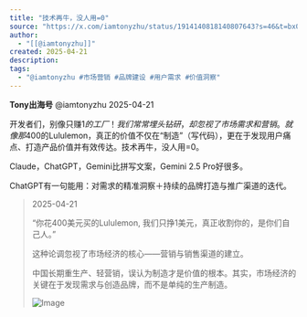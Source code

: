 ```yaml
---
title: "技术再牛，没人用=0"
source: "https://x.com/iamtonyzhu/status/1914140818140807643?s=46&t=bx0WG1AGHlEB9ipAHDEpnw"
author:
  - "[[@iamtonyzhu]]"
created: 2025-04-21
description:
tags:
  - "@iamtonyzhu #市场营销 #品牌建设 #用户需求 #价值洞察"
---
```

**Tony出海号** @iamtonyzhu 2025-04-21

开发者们，别像只赚$1的工厂！我们常常埋头钻研，却忽视了市场需求和营销。就像那$400的Lululemon，真正的价值不仅在“制造”（写代码），更在于发现用户痛点、打造产品价值并有效传达。技术再牛，没人用=0。

Claude，ChatGPT，Gemini比拼写文案，Gemini 2.5 Pro好很多。

ChatGPT有一句能用：对需求的精准洞察＋持续的品牌打造与推广渠道的迭代。

> 2025-04-21
> 
> “你花400美元买的Lululemon, 我们只挣1美元，真正收割你的，是你们自己人。”
> 
> 这种论调忽视了市场经济的核心——营销与销售渠道的建立。
> 
> 中国长期重生产、轻营销，误认为制造才是价值的根本。其实，市场经济的关键在于发现需求与创造品牌，而不是单纯的生产制造。
> 
> ![Image](https://pbs.twimg.com/media/GpBcSoXagAA4GcG?format=png&name=large)